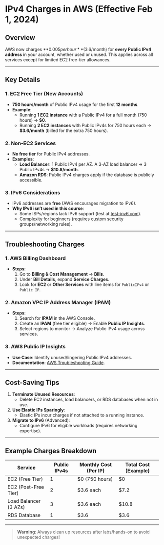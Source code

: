 # IPv4 Charges in AWS (Effective Feb 1, 2024)

## Overview
AWS now charges **$0.005 per hour** ($3.6/month) for **every Public IPv4 address** in your account, whether used or unused. This applies across all services except for limited EC2 free-tier allowances.

---

## Key Details
### 1. **EC2 Free Tier (New Accounts)**
- **750 hours/month** of Public IPv4 usage for the first **12 months**.
- **Example**:
  - Running **1 EC2 instance** with a Public IPv4 for a full month (750 hours) → **$0**.
  - Running **2 EC2 instances** with Public IPv4s for 750 hours each → **$3.6/month** (billed for the extra 750 hours).

### 2. **Non-EC2 Services**
- **No free tier** for Public IPv4 addresses.
- **Examples**:
  - **Load Balancer**: 1 Public IPv4 per AZ. A 3-AZ load balancer → 3 Public IPv4s → **$10.8/month**.
  - **Amazon RDS**: Public IPv4 charges apply if the database is publicly accessible.

### 3. **IPv6 Considerations**
- IPv6 addresses are **free** (AWS encourages migration to IPv6).
- **Why IPv6 isn’t used in this course**:
  - Some ISPs/regions lack IPv6 support (test at [test-ipv6.com](https://test-ipv6.com/)).
  - Complexity for beginners (requires custom security groups/networking rules).

---

## Troubleshooting Charges
### 1. **AWS Billing Dashboard**
- **Steps**:
  1. Go to **Billing & Cost Management** → **Bills**.
  2. Under **Bill Details**, expand **Service Charges**.
  3. Look for **EC2** or **Other Services** with line items for `PublicIPv4` or `Public IP`.

### 2. **Amazon VPC IP Address Manager (IPAM)**
- **Steps**:
  1. Search for **IPAM** in the AWS Console.
  2. Create an **IPAM** (free tier eligible) → Enable **Public IP Insights**.
  3. Select regions to monitor → Analyze Public IPv4 usage across services.

### 3. **AWS Public IP Insights**
- **Use Case**: Identify unused/lingering Public IPv4 addresses.
- **Documentation**: [AWS Troubleshooting Guide](https://docs.aws.amazon.com/whitepapers/latest/aws-overview/troubleshooting-public-ip-charges.html).

---

## Cost-Saving Tips
1. **Terminate Unused Resources**:
   - Delete EC2 instances, load balancers, or RDS databases when not in use.
2. **Use Elastic IPs Sparingly**:
   - Elastic IPs incur charges if not attached to a running instance.
3. **Migrate to IPv6** (Advanced):
   - Configure IPv6 for eligible workloads (requires networking expertise).

---

## Example Charges Breakdown
| Service               | Public IPv4s | Monthly Cost (Per IP) | Total Cost (Example)        |
|-----------------------|--------------|-----------------------|------------------------------|
| EC2 (Free Tier)       | 1            | $0 (750 hours)        | $0                            |
| EC2 (Post-Free Tier)  | 2            | $3.6 each             | $7.2                         |
| Load Balancer (3 AZs) | 3            | $3.6 each             | $10.8                        |
| RDS Database          | 1            | $3.6                  | $3.6                         |

---

> **Warning**: Always clean up resources after labs/hands-on to avoid unexpected charges!